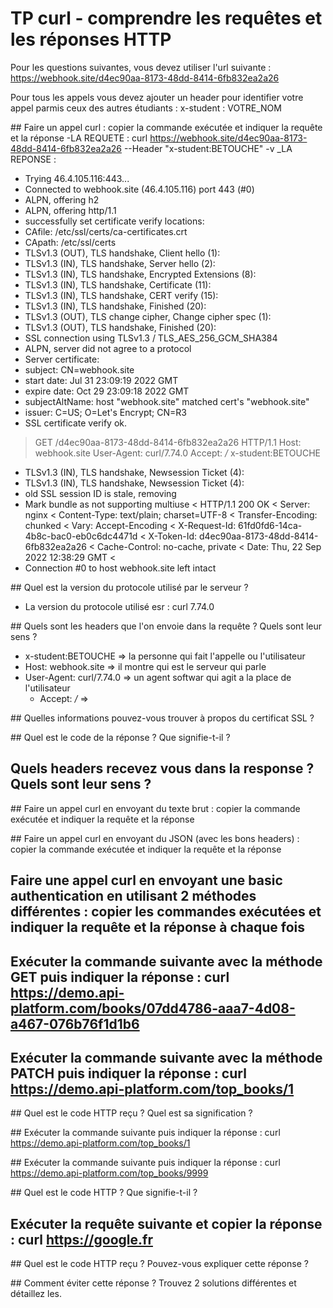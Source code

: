# TP curl - comprendre les requêtes et les réponses HTTP

Pour les questions suivantes, vous devez utiliser l'url suivante : https://webhook.site/d4ec90aa-8173-48dd-8414-6fb832ea2a26

Pour tous les appels vous devez ajouter un header pour identifier votre appel parmis ceux des autres étudiants : x-student : VOTRE_NOM

## Faire un appel curl : copier la commande exécutée et indiquer la requête et la réponse
-LA REQUETE : curl https://webhook.site/d4ec90aa-8173-48dd-8414-6fb832ea2a26 --Header "x-student:BETOUCHE" -v
_LA REPONSE : 
*   Trying 46.4.105.116:443...
* Connected to webhook.site (46.4.105.116) port 443 (#0)
* ALPN, offering h2
* ALPN, offering http/1.1
* successfully set certificate verify locations:
*  CAfile: /etc/ssl/certs/ca-certificates.crt
*  CApath: /etc/ssl/certs
* TLSv1.3 (OUT), TLS handshake, Client hello (1):
* TLSv1.3 (IN), TLS handshake, Server hello (2):
* TLSv1.3 (IN), TLS handshake, Encrypted Extensions (8):
* TLSv1.3 (IN), TLS handshake, Certificate (11):
* TLSv1.3 (IN), TLS handshake, CERT verify (15):
* TLSv1.3 (IN), TLS handshake, Finished (20):
* TLSv1.3 (OUT), TLS change cipher, Change cipher spec (1):
* TLSv1.3 (OUT), TLS handshake, Finished (20):
* SSL connection using TLSv1.3 / TLS_AES_256_GCM_SHA384
* ALPN, server did not agree to a protocol
* Server certificate:
*  subject: CN=webhook.site
*  start date: Jul 31 23:09:19 2022 GMT
*  expire date: Oct 29 23:09:18 2022 GMT
*  subjectAltName: host "webhook.site" matched cert's "webhook.site"
*  issuer: C=US; O=Let's Encrypt; CN=R3
*  SSL certificate verify ok.
> GET /d4ec90aa-8173-48dd-8414-6fb832ea2a26 HTTP/1.1
> Host: webhook.site
> User-Agent: curl/7.74.0
> Accept: */*
> x-student:BETOUCHE
> 
* TLSv1.3 (IN), TLS handshake, Newsession Ticket (4):
* TLSv1.3 (IN), TLS handshake, Newsession Ticket (4):
* old SSL session ID is stale, removing
* Mark bundle as not supporting multiuse
< HTTP/1.1 200 OK
< Server: nginx
< Content-Type: text/plain; charset=UTF-8
< Transfer-Encoding: chunked
< Vary: Accept-Encoding
< X-Request-Id: 61fd0fd6-14ca-4b8c-bac0-eb0c6dc4471d
< X-Token-Id: d4ec90aa-8173-48dd-8414-6fb832ea2a26
< Cache-Control: no-cache, private
< Date: Thu, 22 Sep 2022 12:38:29 GMT
< 
* Connection #0 to host webhook.site left intact


## Quel est la version du protocole utilisé par le serveur ?
- La version du protocole utilisé esr : curl 7.74.0

## Quels sont les headers que l'on envoie dans la requête ? Quels sont leur sens ?
- x-student:BETOUCHE        => la personne qui fait l'appelle ou l'utilisateur
- Host: webhook.site        => il montre qui est le serveur qui parle
- User-Agent: curl/7.74.0   => un agent softwar qui agit a la place de l'utilisateur
    - Accept: */*               => 

## Quelles informations pouvez-vous trouver à propos du certificat SSL ?


## Quel est le code de la réponse ? Que signifie-t-il ?


## Quels headers recevez vous dans la response ? Quels sont leur sens ?


## Faire un appel curl en envoyant du texte brut : copier la commande exécutée et indiquer la requête et la réponse


## Faire un appel curl en envoyant du JSON (avec les bons headers) : copier la commande exécutée et indiquer la requête et la réponse


## Faire une appel curl en envoyant une basic authentication en utilisant 2 méthodes différentes : copier les commandes exécutées et indiquer la requête et la réponse à chaque fois 


## Exécuter la commande suivante avec la méthode GET puis indiquer la réponse : curl https://demo.api-platform.com/books/07dd4786-aaa7-4d08-a467-076b76f1d1b6 


## Exécuter la commande suivante avec la méthode PATCH  puis indiquer la réponse : curl https://demo.api-platform.com/top_books/1


## Quel est le code HTTP reçu ? Quel est sa signification ?


## Exécuter la commande suivante puis indiquer la réponse : curl https://demo.api-platform.com/top_books/1


## Exécuter la commande suivante puis indiquer la réponse : curl https://demo.api-platform.com/top_books/9999


## Quel est le code HTTP ? Que signifie-t-il ?


## Exécuter la requête suivante et copier la réponse : curl https://google.fr


## Quel est le code HTTP reçu ? Pouvez-vous expliquer cette réponse ?


## Comment éviter cette réponse ? Trouvez 2 solutions différentes et détaillez les.
